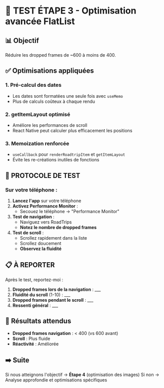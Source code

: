 # 🧪 TEST ÉTAPE 3 - Optimisation avancée FlatList

## 📊 Objectif
Réduire les dropped frames de ~600 à moins de 400.

## ✅ Optimisations appliquées

### 1. **Pré-calcul des dates** 
- Les dates sont formatées une seule fois avec `useMemo`
- Plus de calculs coûteux à chaque rendu

### 2. **getItemLayout optimisé**
- Améliore les performances de scroll
- React Native peut calculer plus efficacement les positions

### 3. **Memoization renforcée**
- `useCallback` pour `renderRoadtripItem` et `getItemLayout`
- Évite les re-créations inutiles de fonctions

## 🧪 PROTOCOLE DE TEST

### Sur votre téléphone :

1. **Lancez l'app** sur votre téléphone
2. **Activez Performance Monitor** : 
   - Secouez le téléphone → "Performance Monitor"
3. **Test de navigation** :
   - Naviguez vers RoadTrips
   - **Notez le nombre de dropped frames**
4. **Test de scroll** :
   - Scrollez rapidement dans la liste
   - Scrollez doucement
   - **Observez la fluidité**

## 📋 À REPORTER

Après le test, reportez-moi :

1. **Dropped frames lors de la navigation** : ___
2. **Fluidité du scroll** (1-10) : ___
3. **Dropped frames pendant le scroll** : ___
4. **Ressenti général** : ___

## 🎯 Résultats attendus
- **Dropped frames navigation** : < 400 (vs 600 avant)
- **Scroll** : Plus fluide
- **Réactivité** : Améliorée

## ➡️ Suite
Si nous atteignons l'objectif → **Étape 4** (optimisation des images)
Si non → Analyse approfondie et optimisations spécifiques

